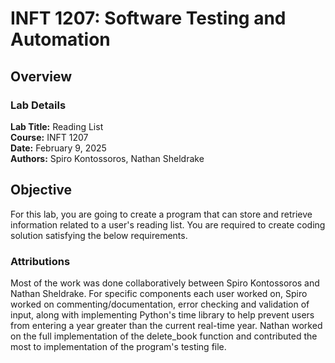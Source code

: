 # INFT 1207: Software Testing and Automation

## Overview

### Lab Details

**Lab Title:** Reading List  
**Course:** INFT 1207  
**Date:** February 9, 2025  
**Authors:** Spiro Kontossoros, Nathan Sheldrake  

## Objective

For this lab, you are going to create a program that can store and retrieve information related
to a user's reading list. You are required to create coding solution satisfying the below
requirements.

### Attributions
Most of the work was done collaboratively between Spiro Kontossoros and Nathan Sheldrake. For specific 
components each user worked on, Spiro worked on commenting/documentation, error checking and validation of input, 
along with implementing Python's time library to help prevent users from entering a year greater than the current 
real-time year. Nathan worked on the full implementation of the delete_book function and contributed the most to
implementation of the program's testing file.

